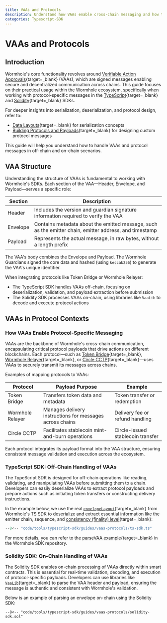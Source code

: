 ```yaml
---
title: VAAs and Protocols
description: Understand how VAAs enable cross-chain messaging and how to handle them using Wormhole's TypeScript and Solidity SDKs.
categories: Typescript-SDK
---
```


# VAAs and Protocols

## Introduction

Wormhole's core functionality revolves around [Verifiable Action Approvals](/docs/protocol/infrastructure/vaas/){target=\_blank} (VAAs), which are signed messages enabling secure and decentralized communication across chains. This guide focuses on their practical usage within the Wormhole ecosystem, specifically when working with protocol-specific messages in the [TypeScript](https://github.com/wormhole-foundation/wormhole-sdk-ts){target=\_blank} and [Solidity](https://github.com/wormhole-foundation/wormhole-solidity-sdk){target=\_blank} SDKs.

For deeper insights into serialization, deserialization, and protocol design, refer to:

- [Data Layouts](/docs/tools/typescript-sdk/guides/sdk-layout/){target=\_blank} for serialization concepts
- [Building Protocols and Payloads](/docs/tools/typescript-sdk/guides/protocols-payloads/){target=\_blank} for designing custom protocol messages

This guide will help you understand how to handle VAAs and protocol messages in off-chain and on-chain scenarios.

## VAA Structure

Understanding the structure of VAAs is fundamental to working with Wormhole's SDKs. Each section of the VAA—Header, Envelope, and Payload—serves a specific role:

| Section  | Description                                                                                              |
|----------|----------------------------------------------------------------------------------------------------------|
| Header   |  Includes the version and guardian signature information required to verify the VAA                      |
| Envelope |  Contains metadata about the emitted message, such as the emitter chain, emitter address, and timestamp  |
| Payload  |  Represents the actual message, in raw bytes, without a length prefix                                    |

The VAA's body combines the Envelope and Payload. The Wormhole Guardians signed the core data and hashed (using `keccak256`) to generate the VAA's unique identifier.

When integrating protocols like Token Bridge or Wormhole Relayer:

- The TypeScript SDK handles VAAs off-chain, focusing on deserialization, validation, and payload extraction before submission
- The Solidity SDK processes VAAs on-chain, using libraries like `VaaLib` to decode and execute protocol actions

## VAAs in Protocol Contexts

### How VAAs Enable Protocol-Specific Messaging

VAAs are the backbone of Wormhole's cross-chain communication, encapsulating critical protocol payloads that drive actions on different blockchains. Each protocol—such as [Token Bridge](https://github.com/wormhole-foundation/wormhole-sdk-ts/tree/main/core/definitions/src/protocols/tokenBridge){target=\_blank}, [Wormhole Relayer](https://github.com/wormhole-foundation/wormhole-sdk-ts/tree/main/core/definitions/src/protocols/relayer){target=\_blank}, or [Circle CCTP](https://github.com/wormhole-foundation/wormhole-sdk-ts/tree/main/core/definitions/src/protocols/circleBridge){target=\_blank}—uses VAAs to securely transmit its messages across chains.

Examples of mapping protocols to VAAs:

| Protocol        | Payload Purpose                                           | Example                            |
|-----------------|-----------------------------------------------------------|------------------------------------|
| Token Bridge    |  Transfers token data and metadata                        |  Token transfer or redemption      |
| Wormhole Relayer|  Manages delivery instructions for messages across chains |  Delivery fee or refund handling   |
| Circle CCTP     |  Facilitates stablecoin mint-and-burn operations          |  Circle-issued stablecoin transfer |

Each protocol integrates its payload format into the VAA structure, ensuring consistent message validation and execution across the ecosystem.

### TypeScript SDK: Off-Chain Handling of VAAs

The TypeScript SDK is designed for off-chain operations like reading, validating, and manipulating VAAs before submitting them to a chain. Developers can easily deserialize VAAs to extract protocol payloads and prepare actions such as initiating token transfers or constructing delivery instructions.

In the example below, we use the real [`envelopeLayout`](https://github.com/wormhole-foundation/wormhole-sdk-ts/blob/dd6bd2463264680597519285ff559f9e92e85ca7/core/definitions/src/vaa/vaa.ts#L44-L51){target=\_blank} from Wormhole's TS SDK to deserialize and extract essential information like the emitter chain, sequence, and [consistency (finality) level](/docs/products/reference/consistency-levels/){target=\_blank}:

```typescript
--8<-- "code/tools/typescript-sdk/guides/vaas-protocols/ts-sdk.ts"
```

For more details, you can refer to the [parseVAA example](https://github.com/wormhole-foundation/wormhole-sdk-ts/blob/main/examples/src/parseVaa.ts){target=\_blank} in the Wormhole SDK repository.

### Solidity SDK: On-Chain Handling of VAAs

The Solidity SDK enables on-chain processing of VAAs directly within smart contracts. This is essential for real-time validation, decoding, and execution of protocol-specific payloads. Developers can use libraries like [`VaaLib`](https://github.com/wormhole-foundation/wormhole-solidity-sdk/blob/e19013d08d1fdf5af9e6344c637e36a270422dd9/src/libraries/VaaLib.sol){target=\_blank} to parse the VAA header and payload, ensuring the message is authentic and consistent with Wormhole's validation.

Below is an example of parsing an envelope on-chain using the Solidity SDK:

```solidity
--8<-- "code/tools/typescript-sdk/guides/vaas-protocols/solidity-sdk.sol"
```